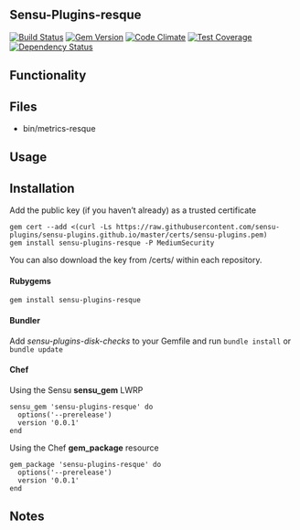 ## Sensu-Plugins-resque

[![Build Status](https://travis-ci.org/sensu-plugins/sensu-plugins-resque.svg?branch=master)](https://travis-ci.org/sensu-plugins/sensu-plugins-resque)
[![Gem Version](https://badge.fury.io/rb/sensu-plugins-resque.svg)](http://badge.fury.io/rb/sensu-plugins-resque)
[![Code Climate](https://codeclimate.com/github/sensu-plugins/sensu-plugins-resque/badges/gpa.svg)](https://codeclimate.com/github/sensu-plugins/sensu-plugins-resque)
[![Test Coverage](https://codeclimate.com/github/sensu-plugins/sensu-plugins-resque/badges/coverage.svg)](https://codeclimate.com/github/sensu-plugins/sensu-plugins-resque)
[![Dependency Status](https://gemnasium.com/sensu-plugins/sensu-plugins-resque.svg)](https://gemnasium.com/sensu-plugins/sensu-plugins-resque)

## Functionality

## Files
 * bin/metrics-resque

## Usage

## Installation

Add the public key (if you haven’t already) as a trusted certificate

```
gem cert --add <(curl -Ls https://raw.githubusercontent.com/sensu-plugins/sensu-plugins.github.io/master/certs/sensu-plugins.pem)
gem install sensu-plugins-resque -P MediumSecurity
```

You can also download the key from /certs/ within each repository.

#### Rubygems

`gem install sensu-plugins-resque`

#### Bundler

Add *sensu-plugins-disk-checks* to your Gemfile and run `bundle install` or `bundle update`

#### Chef

Using the Sensu **sensu_gem** LWRP
```
sensu_gem 'sensu-plugins-resque' do
  options('--prerelease')
  version '0.0.1'
end
```

Using the Chef **gem_package** resource
```
gem_package 'sensu-plugins-resque' do
  options('--prerelease')
  version '0.0.1'
end
```

## Notes
